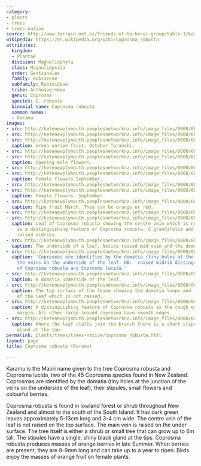 ```yaml
---
category:
- plants
- trees
- trees-native
source: http://www.terrain.net.nz/friends-of-te-henui-group/table-1/karamu.html
wikipedia: https://en.wikipedia.org/wiki/Coprosma_robusta
attributes:
  kingdom:
  - Plantae
  division: Magnoliophyta
  class: Magnoliopsida
  order: Gentianales
  family: Rubiaceae
  subfamily: Rubioideae
  tribe: Anthospermeae
  genus: Coprosma
  species: C. robusta
  binomial name: Coprosma robusta
  common names:
  - Karamu
images:
- src: http://ketenewplymouth.peoplesnetworknz.info/image_files/0000/0007/3544/coprosma__robusta_.JPG
- src: http://ketenewplymouth.peoplesnetworknz.info/image_files/0000/0006/5524/Coprosma_robusta_-007.JPG
- src: http://ketenewplymouth.peoplesnetworknz.info/image_files/0000/0006/5509/Coprosma_robusta_-002.JPG
  caption: Green unripe fruit. October Taranaki.
- src: http://ketenewplymouth.peoplesnetworknz.info/image_files/0000/0006/5529/Coprosma_robusta_.JPG
- src: http://ketenewplymouth.peoplesnetworknz.info/image_files/0000/0001/3579/Coprosma_robusta__Karamu_.JPG
  caption: Opening male flowers.
- src: http://ketenewplymouth.peoplesnetworknz.info/image_files/0000/0009/5353/Male_flowers_coprosma_robusta.JPG
- src: http://ketenewplymouth.peoplesnetworknz.info/image_files/0000/0009/5333/Female_Coprosma_robusta..JPG
  caption: Female flowers September.
- src: http://ketenewplymouth.peoplesnetworknz.info/image_files/0000/0009/5338/female_flowersCoprosma_robusta..JPG
- src: http://ketenewplymouth.peoplesnetworknz.info/image_files/0000/0009/5363/female_flowers_Coprosma_robusta.-001.JPG
  caption: Female flowers. September.
- src: http://ketenewplymouth.peoplesnetworknz.info/image_files/0000/0001/7789/Karamu_Coprosma_rubusta-2.JPG
  caption: Ripe fruit March. They can be orange or red.
- src: http://ketenewplymouth.peoplesnetworknz.info/image_files/0000/0005/4334/Coprosma_robusta__Karamu_-007.JPG
- src: http://ketenewplymouth.peoplesnetworknz.info/image_files/0000/0001/7794/Coprosma_rubusta_leaf_centre_vein_not_raised.JPG
  caption: Leaf of Coprosma robusta showing the centre vein which is not raised. This
    is a distinguishing feature of Coprosma robusta. C.grandifolia and C. lucida have
    raised midribs.
- src: http://ketenewplymouth.peoplesnetworknz.info/image_files/0000/0005/4339/Coprosma_robusta__Karamu_.JPG
  caption: The underside of a leaf. Notice raised mid-vein and the domatia.
- src: http://ketenewplymouth.peoplesnetworknz.info/image_files/0000/0006/5519/Coprosma_robusta_-004.JPG
  caption: 'Coprosmas are identified by the domatia (tiny holes at the junction of
    the veins on the underside of the leaf. NB:  raised midrib distinguishing feature
    of Coprosma robusta and Coprosma lucida.'
- src: http://ketenewplymouth.peoplesnetworknz.info/image_files/0000/0009/5358/domatia_on_underside_leaf_C.robusta.JPG
  caption: A domatia underside of the leaf.
- src: http://ketenewplymouth.peoplesnetworknz.info/image_files/0000/0009/5343/domatia_lumps.JPG
  caption: The top surface of the leave showing the domatia lumps and the centre vein
    of the leaf which is not raised.
- src: http://ketenewplymouth.peoplesnetworknz.info/image_files/0000/0009/5348/coprosma_robusta__leaf_margin.JPG
  caption: A distinguishing feature of Coprosma robusta is the rough edge of the leaves
    margin. All other large-leaved coprosma have smooth edges.
- src: http://ketenewplymouth.peoplesnetworknz.info/image_files/0000/0009/5328/Coprosma_robusta_short_stipule_with_black_gland.JPG
  caption: Where the leaf stalks join the branch there is a short stipule with a black
    gland at the top.
permalink: plants/trees/trees-native/coprosma_robusta.html
layout: page
title: Coprosma robusta (Karamu)

---
```

Karamu is the Maori name given to the tree Coprosma robusta and Coprosma lucida, two of the 45 Coprosma species found in New Zealand. Coprosmas are identified by the domatia (tiny holes at the junction of the veins on the underside of the leaf), their stipules, small flowers and colourful berries. 

Coprosma robusta is found in lowland forest or shrub throughout New Zealand and almost to the south of the South Island. It has dark green leaves approximately 5-13cm long and 3-4 cm wide. The centre vein of the leaf is not raised on the top surface. The main vein is raised on the under surface. The tree itself is either a shrub or small tree that can grow up to 6m tall. The stipules have a single, shiny black gland at the tips. 
Coprosma robusta produces masses of orange berries in late Summer. When berries are present, they are 8-9mm long and can take up to a year to ripen. Birds enjoy the masses of orange fruit on female plants.
